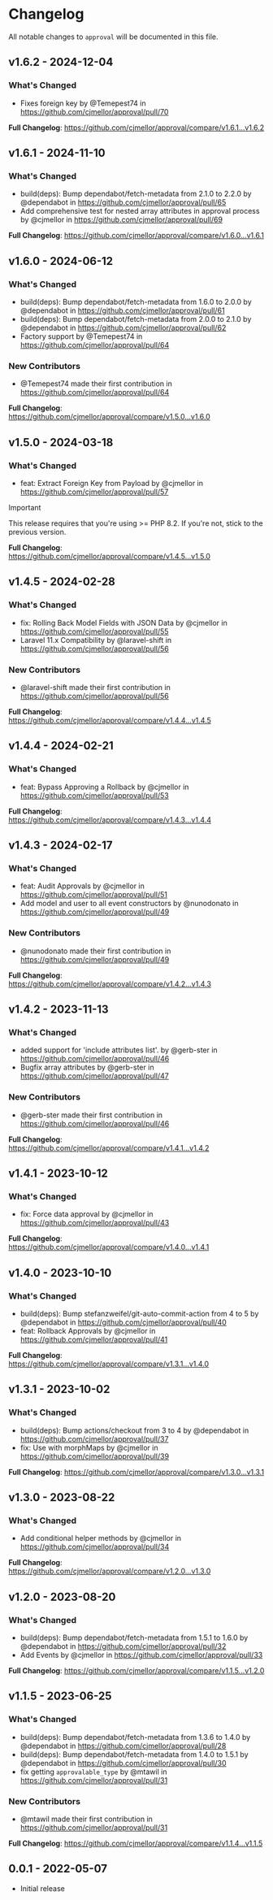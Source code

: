 # Changelog

All notable changes to `approval` will be documented in this file.

## v1.6.2 - 2024-12-04

### What's Changed

* Fixes foreign key by @Temepest74 in https://github.com/cjmellor/approval/pull/70

**Full Changelog**: https://github.com/cjmellor/approval/compare/v1.6.1...v1.6.2

## v1.6.1 - 2024-11-10

### What's Changed

* build(deps): Bump dependabot/fetch-metadata from 2.1.0 to 2.2.0 by @dependabot in https://github.com/cjmellor/approval/pull/65
* Add comprehensive test for nested array attributes in approval process by @cjmellor in https://github.com/cjmellor/approval/pull/69

**Full Changelog**: https://github.com/cjmellor/approval/compare/v1.6.0...v1.6.1

## v1.6.0 - 2024-06-12

### What's Changed

* build(deps): Bump dependabot/fetch-metadata from 1.6.0 to 2.0.0 by @dependabot in https://github.com/cjmellor/approval/pull/61
* build(deps): Bump dependabot/fetch-metadata from 2.0.0 to 2.1.0 by @dependabot in https://github.com/cjmellor/approval/pull/62
* Factory support by @Temepest74 in https://github.com/cjmellor/approval/pull/64

### New Contributors

* @Temepest74 made their first contribution in https://github.com/cjmellor/approval/pull/64

**Full Changelog**: https://github.com/cjmellor/approval/compare/v1.5.0...v1.6.0

## v1.5.0 - 2024-03-18

### What's Changed

* feat: Extract Foreign Key from Payload by @cjmellor in https://github.com/cjmellor/approval/pull/57

> [!IMPORTANT]
This release requires that you're using >= PHP 8.2. If you're not, stick to the previous version.

**Full Changelog**: https://github.com/cjmellor/approval/compare/v1.4.5...v1.5.0

## v1.4.5 - 2024-02-28

### What's Changed

* fix: Rolling Back Model Fields with JSON Data by @cjmellor in https://github.com/cjmellor/approval/pull/55
* Laravel 11.x Compatibility by @laravel-shift in https://github.com/cjmellor/approval/pull/56

### New Contributors

* @laravel-shift made their first contribution in https://github.com/cjmellor/approval/pull/56

**Full Changelog**: https://github.com/cjmellor/approval/compare/v1.4.4...v1.4.5

## v1.4.4 - 2024-02-21

### What's Changed

* feat: Bypass Approving a Rollback by @cjmellor in https://github.com/cjmellor/approval/pull/53

**Full Changelog**: https://github.com/cjmellor/approval/compare/v1.4.3...v1.4.4

## v1.4.3 - 2024-02-17

### What's Changed

* feat: Audit Approvals by @cjmellor in https://github.com/cjmellor/approval/pull/51
* Add model and user to all event constructors by @nunodonato in https://github.com/cjmellor/approval/pull/49

### New Contributors

* @nunodonato made their first contribution in https://github.com/cjmellor/approval/pull/49

**Full Changelog**: https://github.com/cjmellor/approval/compare/v1.4.2...v1.4.3

## v1.4.2 - 2023-11-13

### What's Changed

- added support for 'include attributes list'. by @gerb-ster in https://github.com/cjmellor/approval/pull/46
- Bugfix array attributes by @gerb-ster in https://github.com/cjmellor/approval/pull/47

### New Contributors

- @gerb-ster made their first contribution in https://github.com/cjmellor/approval/pull/46

**Full Changelog**: https://github.com/cjmellor/approval/compare/v1.4.1...v1.4.2

## v1.4.1 - 2023-10-12

### What's Changed

- fix: Force data approval by @cjmellor in https://github.com/cjmellor/approval/pull/43

**Full Changelog**: https://github.com/cjmellor/approval/compare/v1.4.0...v1.4.1

## v1.4.0 - 2023-10-10

### What's Changed

- build(deps): Bump stefanzweifel/git-auto-commit-action from 4 to 5 by @dependabot in https://github.com/cjmellor/approval/pull/40
- feat: Rollback Approvals by @cjmellor in https://github.com/cjmellor/approval/pull/41

**Full Changelog**: https://github.com/cjmellor/approval/compare/v1.3.1...v1.4.0

## v1.3.1 - 2023-10-02

### What's Changed

- build(deps): Bump actions/checkout from 3 to 4 by @dependabot in https://github.com/cjmellor/approval/pull/37
- fix: Use with morphMaps by @cjmellor in https://github.com/cjmellor/approval/pull/39

**Full Changelog**: https://github.com/cjmellor/approval/compare/v1.3.0...v1.3.1

## v1.3.0 - 2023-08-22

### What's Changed

- Add conditional helper methods by @cjmellor in https://github.com/cjmellor/approval/pull/34

**Full Changelog**: https://github.com/cjmellor/approval/compare/v1.2.0...v1.3.0

## v1.2.0 - 2023-08-20

### What's Changed

- build(deps): Bump dependabot/fetch-metadata from 1.5.1 to 1.6.0 by @dependabot in https://github.com/cjmellor/approval/pull/32
- Add Events by @cjmellor in https://github.com/cjmellor/approval/pull/33

**Full Changelog**: https://github.com/cjmellor/approval/compare/v1.1.5...v1.2.0

## v1.1.5 - 2023-06-25

### What's Changed

- build(deps): Bump dependabot/fetch-metadata from 1.3.6 to 1.4.0 by @dependabot in https://github.com/cjmellor/approval/pull/28
- build(deps): Bump dependabot/fetch-metadata from 1.4.0 to 1.5.1 by @dependabot in https://github.com/cjmellor/approval/pull/30
- fix getting `approvalable_type` by @mtawil in https://github.com/cjmellor/approval/pull/31

### New Contributors

- @mtawil made their first contribution in https://github.com/cjmellor/approval/pull/31

**Full Changelog**: https://github.com/cjmellor/approval/compare/v1.1.4...v1.1.5

## 0.0.1 - 2022-05-07

- Initial release
